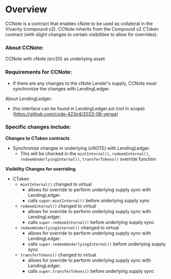 # Overview

CCNote is a contract that enables cNote to be used as collateral in the Vivacity (compound v2). CCNote inherits from the Compound v2 CToken contract (with slight changes to certain visibilities to allow for overrides).

### About CCNote:

CCNote with cNote (erc20) as underlying asset

### Requirements for CCNote:

- If there are any changes to the cNote Lender's supply, CCNote must synchronize the changes with LendingLedger.

About LendingLedger:

- this interface can be found in LendingLedger.sol (not in scope) (https://github.com/code-423n4/2023-08-verwa)

### Specific changes include:

**Changes to CToken contracts**

- Synchronize changes in underlying (cNOTE) with LendingLedger.
  - This will be checked in the `mintInternal()`, `redeemInternal()`, `redeemUnderlyingInternal()`, `transferTokens()` override function

**Visibility Changes for overriding**

- CToken
  - `mintInternal()` changed to virtual
    - allows for override to perform underlying supply sync with LendingLedger.
    - calls `super.mintInternal()` before underlying supply sync
  - `redeemInternal()` changed to virtual
    - allows for override to perform underlying supply sync with LendingLedger.
    - calls `super.redeemInternal()` before underlying supply sync
  - `redeemUnderlyingInternal()` changed to virtual
    - allows for override to perform underlying supply sync with LendingLedger.
    - calls `super.redeemUnderlyingInternal()` before underlying supply sync
  - `transferTokens()` changed to virtual
    - allows for override to perform underlying supply sync with LendingLedger.
    - calls `super.transferTokens()` before underlying supply sync
